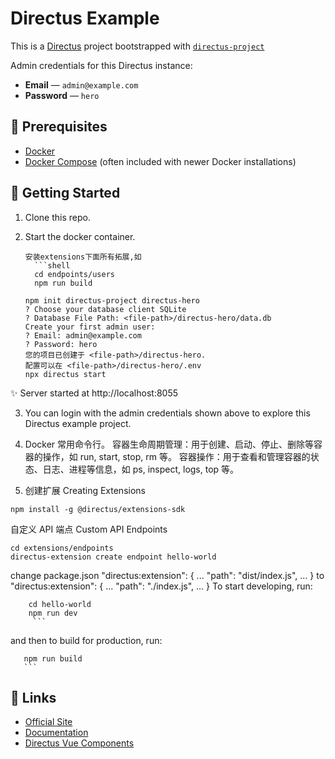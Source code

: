 # Directus Example

This is a [Directus](https://directus.io) project bootstrapped with [`directus-project`](https://ezdoc.cn/docs/directus/self-hosted/quickstart)

Admin credentials for this Directus instance:

- **Email** — `admin@example.com`
- **Password** — `hero`

## 📌 Prerequisites

- [Docker](https://docs.docker.com/get-docker/)
- [Docker Compose](https://docs.docker.com/compose/install/) (often included with newer Docker installations)

## 🚀 Getting Started

1. Clone this repo.

2. Start the docker container.

   ````
   安装extensions下面所有拓展,如
     ```shell
     cd endpoints/users
     npm run build
   ````

   ```shell
   npm init directus-project directus-hero
   ? Choose your database client SQLite
   ? Database File Path: <file-path>/directus-hero/data.db
   Create your first admin user:
   ? Email: admin@example.com
   ? Password: hero
   您的项目已创建于 <file-path>/directus-hero.
   配置可以在 <file-path>/directus-hero/.env
   npx directus start
   ```

✨ Server started at http://localhost:8055

3. You can login with the admin credentials shown above to explore this Directus example project.

4. Docker 常用命令行。
   容器生命周期管理：用于创建、启动、停止、删除等容器的操作，如 run, start, stop, rm 等。
   容器操作：用于查看和管理容器的状态、日志、进程等信息，如 ps, inspect, logs, top 等。

5. 创建扩展 Creating Extensions

```shell
npm install -g @directus/extensions-sdk
```
   自定义 API 端点 Custom API Endpoints
   ```shell
   cd extensions/endpoints
   directus-extension create endpoint hello-world
   ```
   change package.json
   "directus:extension": {
		...
		"path": "dist/index.js",
		...
	} to 
   "directus:extension": {
		...
		"path": "./index.js",
		...
	} 
   To start developing, run:
   ````shell
       cd hello-world
       npm run dev
        ```
   ````
   and then to build for production, run:
   ````shell
      npm run build
      ```
   ````

## 🔗 Links

- [Official Site](https://directus.io)
- [Documentation](https://docs.directus.io)
- [Directus Vue Components](https://github.com/directus/directus/wiki/app-components)
```

```
